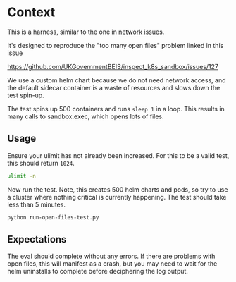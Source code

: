 # Context

This is a harness, similar to the one in [network issues](../network-issues/README.md).

It's designed to reproduce the "too many open files" problem linked in this issue

https://github.com/UKGovernmentBEIS/inspect_k8s_sandbox/issues/127

We use a custom helm chart because we do not need network access, and the default
sidecar container is a waste of resources and slows down the test spin-up.

The test spins up 500 containers and runs `sleep 1` in a loop.
This results in many calls to sandbox.exec, which opens lots of files.

## Usage

Ensure your ulimit has not already been increased.
For this to be a valid test, this should return `1024`.

```bash
ulimit -n
```

Now run the test. Note, this creates 500 helm charts and pods, so try to use a cluster
where nothing critical is currently happening. The test should take less than 5 minutes.


```bash
python run-open-files-test.py
```

## Expectations

The eval should complete without any errors. If there are problems with open files,
this will manifest as a crash, but you may need to wait for the helm uninstalls to
complete before deciphering the log output.
